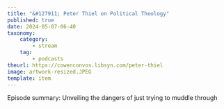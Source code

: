 ```yaml
---
title: "&#127911; Peter Thiel on Political Theology"
published: true
date: 2024-05-07-06-40
taxonomy:
    category:
        - stream
    tag:
        - podcasts
theurl: https://cowenconvos.libsyn.com/peter-thiel
image: artwork-resized.JPEG
template: item
---
```


Episode summary: Unveiling the dangers of just trying to muddle through
